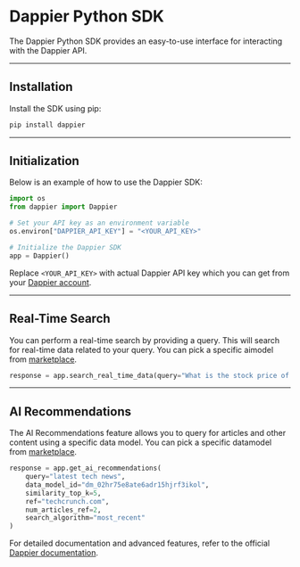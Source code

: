 # Dappier Python SDK

The Dappier Python SDK provides an easy-to-use interface for interacting with the Dappier API.

---

## Installation

Install the SDK using pip:

```bash
pip install dappier
```

---

## Initialization

Below is an example of how to use the Dappier SDK:

```python
import os
from dappier import Dappier

# Set your API key as an environment variable
os.environ["DAPPIER_API_KEY"] = "<YOUR_API_KEY>"

# Initialize the Dappier SDK
app = Dappier()
```

Replace `<YOUR_API_KEY>` with actual Dappier API key which you can get from your [Dappier account](https://platform.dappier.com/home).

---

## Real-Time Search

You can perform a real-time search by providing a query. This will search for real-time data related to your query. You can pick a specific aimodel from [marketplace](https://marketplace.dappier.com/).

```python
response = app.search_real_time_data(query="What is the stock price of Apple ?", ai_model_id="am_01j06ytn18ejftedz6dyhz2b15")
```

---

## AI Recommendations

The AI Recommendations feature allows you to query for articles and other content using a specific data model. You can pick a specific datamodel from [marketplace](https://marketplace.dappier.com/).

```python
response = app.get_ai_recommendations(
    query="latest tech news",
    data_model_id="dm_02hr75e8ate6adr15hjrf3ikol",
    similarity_top_k=5,
    ref="techcrunch.com",
    num_articles_ref=2,
    search_algorithm="most_recent"
)
```

For detailed documentation and advanced features, refer to the official [Dappier documentation](https://docs.dappier.com/quickstart).
